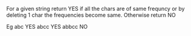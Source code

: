 For a given string return YES if all the chars are of same frequncy or by deleting 1 char the frequencies become same. Otherwise return NO

Eg
abc YES
abcc YES
abbcc NO
